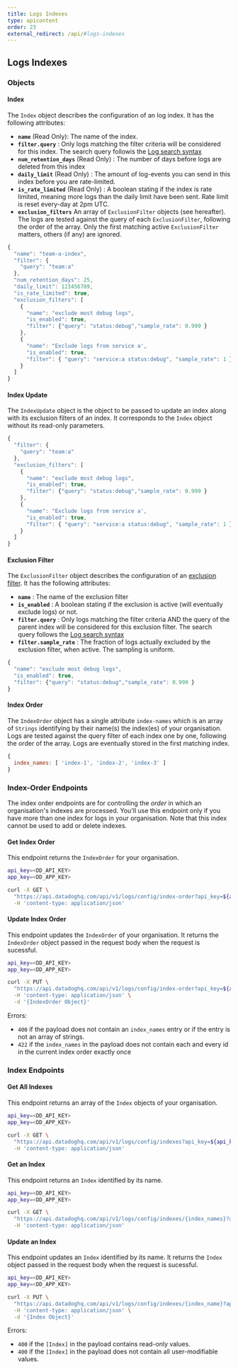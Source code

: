 ```yaml
---
title: Logs Indexes
type: apicontent
order: 23
external_redirect: /api/#logs-indexes
---
```


## Logs Indexes

### Objects

#### Index

The `Index` object describes the configuration of an log index. It has the following attributes:

* **`name`** (Read Only):
    The name of the index.
* **`filter.query`** :
    Only logs matching the filter criteria will be considered for this index.
    The search query followis the [Log search syntax][1]
* **`num_retention_days`** (Read Only) :
    The number of days before logs are deleted from this index
* **`daily_limit`** (Read Only) :
    The amount of log-events you can send in this index before you are rate-limited.  
* **`is_rate_limited`** (Read Only) :
    A boolean stating if the index is rate limited, meaning more logs than the daily limit have been sent. Rate limit is reset every-day at 2pm UTC.
* **`exclusion_filters`** 
    An array of `ExclusionFilter` objects (see hereafter). The logs are tested against the query of each `ExclusionFilter`, following the order of the array. Only the first matching active `ExclusionFilter` matters, others (if any) are ignored.

```javascript
{
  "name": "team-a-index",
  "filter": {
    "query": "team:a"
  },
  "num_retention_days": 25,
  "daily_limit": 123456789,
  "is_rate_limited": true,
  "exclusion_filters": [
    {
      "name": "exclude most debug logs",
      "is_enabled": true,
      "filter": {"query": "status:debug","sample_rate": 0.999 }
    },
    {
      "name": "Exclude logs from service a',
      "is_enabled": true,
      "filter": { "query": "service:a status:debug", "sample_rate": 1 }
    }
  ]
}
```

#### Index Update

The `IndexUpdate` object is the object to be passed to update an index along with its exclusion filters of an index. It corresponds to the `Index` object without its read-only parameters.

```javascript
{
  "filter": {
    "query": "team:a"
  },
  "exclusion_filters": [
    {
      "name": "exclude most debug logs",
      "is_enabled": true,
      "filter": {"query": "status:debug","sample_rate": 0.999 }
    },
    {
      "name": "Exclude logs from service a',
      "is_enabled": true,
      "filter": { "query": "service:a status:debug", "sample_rate": 1 }
    }
  ]
}
```

#### Exclusion Filter

The `ExclusionFilter` object describes the configuration of an [exclusion filter][2]. It has the following attributes:

* **`name`** :
    The name of the exclusion filter
* **`is_enabled`** :
    A boolean stating if the exclusion is active (will eventually exclude logs) or not.
* **`filter.query`** :
    Only logs matching the filter criteria AND the query of the parent index will be considered for this exclusion filter.
    The search query follows the [Log search syntax][1]
* **`filter.sample_rate`** :
    The fraction of logs actually excluded by the exclusion filter, when active. The sampling is uniform.

```javascript
{
  "name": "exclude most debug logs",
  "is_enabled": true,
  "filter": {"query": "status:debug","sample_rate": 0.999 }
}
```

#### Index Order

The `IndexOrder` object has a single attribute `index-names` which is an array of `Strings` identifying by their name(s) the index(es) of your organisation. Logs are tested against the query filter of each index one by one, following the order of the array. Logs are eventually stored in the first matching index.

```javascript
{
  index_names: [ 'index-1', 'index-2', 'index-3' ]
}
```

### Index-Order Endpoints

The index order endpoints are for controlling the _order_ in which an organisation's indexes are processed. You'll use this endpoint only if you have more than one index for logs in your organisation. Note that this index cannot be used to add or delete indexes.


#### Get Index Order

This endpoint returns the `IndexOrder` for your organisation.

```bash
api_key=<DD_API_KEY>
app_key=<DD_APP_KEY>

curl -X GET \
  "https://api.datadoghq.com/api/v1/logs/config/index-order?api_key=${api_key}&application_key=${app_key}" \
  -H 'content-type: application/json'
```

#### Update Index Order

This endpoint updates the `IndexOrder` of your organisation. It returns the `IndexOrder` object passed in the request body when the request is sucessful.

```bash
api_key=<DD_API_KEY>
app_key=<DD_APP_KEY>

curl -X PUT \
  "https://api.datadoghq.com/api/v1/logs/config/index-order?api_key=${api_key}&application_key=${app_key}" \
  -H 'content-type: application/json' \
  -d '{IndexOrder Object}'
```

Errors:
  - `400` if the payload does not contain an `index_names` entry or if the entry is not an array of strings.
  - `422` if the `index_names` in the payload does not contain each and every id in the current index order exactly once


### Index Endpoints

#### Get All Indexes

This endpoint returns an array of the `Index` objects of your organisation.

```bash
api_key=<DD_API_KEY>
app_key=<DD_APP_KEY>

curl -X GET \
  "https://api.datadoghq.com/api/v1/logs/config/indexes?api_key=${api_key}&application_key=${app_key}" \
  -H 'content-type: application/json'
```

#### Get an Index

This endpoint returns an `Index` identified by its name. 

```bash
api_key=<DD_API_KEY>
app_key=<DD_APP_KEY>

curl -X GET \
  "https://api.datadoghq.com/api/v1/logs/config/indexes/{index_names}?api_key=${api_key}&application_key=${app_key}" \
  -H 'content-type: application/json'
```


#### Update an Index

This endpoint updates an `Index` identified by its name. It returns the `Index` object passed in the request body when the request is sucessful.

```bash
api_key=<DD_API_KEY>
app_key=<DD_APP_KEY>

curl -X PUT \
  "https://api.datadoghq.com/api/v1/logs/config/indexes/{index_name}?api_key=${api_key}&application_key=${app_key}" \
  -H 'content-type: application/json' \
  -d '{Index Object}'
```

Errors:
  - `400` if the `[Index]` in the payload contains read-only values.
  - `400` if the `[Index]` in the payload does not contain all user-modifiable values.



[1]: https://docs.datadoghq.com/logs/explorer/search/#search-syntax
[2]: https://docs.datadoghq.com/logs/logging_without_limits/#exclusion-filters
